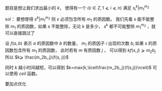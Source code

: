 题目是想让我们求出最小的 $k$，
使得有一个 $i (i ∈ Z , 1 ⩽ i ⩽ n)$ 
满足 $s_i^k|m_1^{m_2}$

sol：
要想使得 $s^k|m_1^{m_2}$
则 $s$ 必须包含所有 $m_1$ 的质因数。
我们先看 $s$ 能不能整除 $m_1$ 的质因数，如果
$s$ 不能整除，无论 $k$ 是多少，
$s^k$ 都不可能整除 $m_1^{m_2}$ ，就可以直接跳过了

设 $f(a,b)$ 表示 $a$ 的质因数中 $b$ 的数量，
$m_1$ 的质因子 $i$ 出现的次数 $b_i$
如果 $s$ 的质因数包含所有 $m_1$ 的质因数，
此时若有 $m$ 有质因数 $j$ ，
可以得到 $kf(s, j) ⩾ m_2b_j$
所以 $k⩾ \frac{m_2b_j}{f(s, j)}$

同时 $k$ 越小时间越短，可以得到 
$k=max(k,\lceil\frac{m_2b_j}{f(s,j)}\rceil)$
可以使用 $ceil$ 函数。

要加点优化
